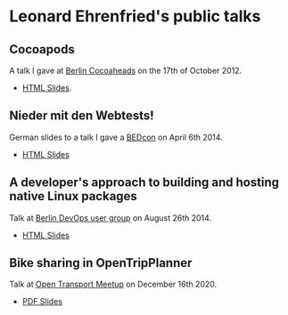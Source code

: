 # Leonard Ehrenfried's public talks

## Cocoapods
A talk I gave at [Berlin Cocoaheads](http://cocoaheads-berlin.github.com/) on the 17th of October 2012.

- [HTML Slides](http://lenni.info/talks/cocoapods/).

## Nieder mit den Webtests!
German slides to a talk I gave a [BEDcon](http://bed-con.org/2014/) on April 6th 2014.

- [HTML Slides](http://leonard.io/talks/nieder-mit-den-webtests/)

## A developer's approach to building and hosting native Linux packages
Talk at [Berlin DevOps user group](http://www.meetup.com/blndevops/events/195634422/) on August 26th 2014.

- [HTML Slides](http://leonard.io/talks/linux-packages/)

## Bike sharing in OpenTripPlanner
Talk at [Open Transport Meetup](https://hackmd.okfn.de/opentransportmeetup#) on December 16th 2020.

- [PDF Slides](https://raw.githubusercontent.com/leonardehrenfried/talks/master/otp-bikesharing/otp-bike-sharing.pdf)
